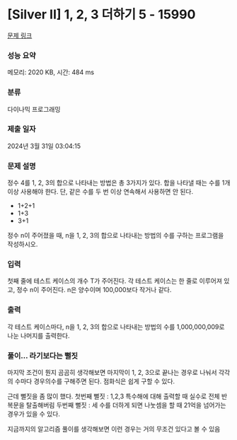 # [Silver II] 1, 2, 3 더하기 5 - 15990 

[문제 링크](https://www.acmicpc.net/problem/15990) 

### 성능 요약

메모리: 2020 KB, 시간: 484 ms

### 분류

다이나믹 프로그래밍

### 제출 일자

2024년 3월 31일 03:04:15

### 문제 설명

<p>정수 4를 1, 2, 3의 합으로 나타내는 방법은 총 3가지가 있다. 합을 나타낼 때는 수를 1개 이상 사용해야 한다. 단, 같은 수를 두 번 이상 연속해서 사용하면 안 된다.</p>

<ul>
	<li>1+2+1</li>
	<li>1+3</li>
	<li>3+1</li>
</ul>

<p>정수 n이 주어졌을 때, n을 1, 2, 3의 합으로 나타내는 방법의 수를 구하는 프로그램을 작성하시오.</p>

### 입력 

 <p>첫째 줄에 테스트 케이스의 개수 T가 주어진다. 각 테스트 케이스는 한 줄로 이루어져 있고, 정수 n이 주어진다. n은 양수이며 100,000보다 작거나 같다.</p>

### 출력 

 <p>각 테스트 케이스마다, n을 1, 2, 3의 합으로 나타내는 방법의 수를 1,000,000,009로 나눈 나머지를 출력한다.</p>



### 풀이... 라기보다는 뻘짓
마지막 조건이 뭔지 곰곰히 생각해보면 마지막이 1, 2, 3으로 끝나는 경우로 나눠서 각각의 수마다 경우의수를 구해주면 된다. 점화식은 쉽게 구할 수 있다.

근데 뻘짓을 좀 많이 했다.
첫번째 뻘짓 : 1,2,3 특수해에 대해 출력할 때 실수로 전체 반복문을 탈출해버림
두번째 뻘짓 : 세 수를 더하게 되면 나눗셈을 할 때 21억을 넘어가는 경우가 있을 수 있다.

지금까지의 알고리즘 풀이를 생각해보면 이런 경우는 거의 무조건 있다고 볼 수 있음


